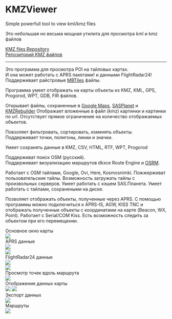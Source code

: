 # KMZViewer

Simple powerfull tool to view kml/kmz files

Это небольшая но весьма мощная утилита для просмотра kml и kmz файлов

[KMZ files Repository](https://github.com/dkxce/KMZ_FILES)     
[Репозиторий KMZ файлов](https://github.com/dkxce/KMZ_FILES)     

---

Это программа для просмотра POI на тайловых картах.     
И она может работать с APRS пакетами! и данными FlightRadar24!    
Поддерживает райстровые [MBTiles](https://wiki.openstreetmap.org/wiki/MBTiles) файлы.  

Программа умеет отображать на карты объекты из
KMZ, KML, GPS, Progorod, WPT, GDB, FIR файлов.

Открывает файлы, сохраненные в [Google Maps](https://www.google.com/maps/d/), [SASPlanet](http://www.sasgis.org/sasplaneta/) и [KMZRebuilder](https://github.com/dkxce/KMZRebuilder)
Отображает вложенные в файл (kmz) картинки и картинки по url.
Отсутствует прямое ограничение на количество отображаемых объектов.

Повзоляет фильтровать, сортировать, изменять объекты.
Поддерживает точки, полигоны, линии и значки.

Умеет сохранять данные в KMZ, CSV, HTML, RTF, WPT, Progorod

Поддерживат поиск OSM (русский).     
Поддерживает визуализацию маршрутов dkxce Route Engine и [OSRM](http://project-osrm.org/docs/v5.15.2/api/).     

Работает с OSM тайлами, Google, Ovi, Here, Kosmosnimki.
Пожжерживат пользовательские тайлы.
Возможность загружать тайлы с произвольных серверов.
Умеет работать с кэшем SAS.Планета.
Умеет работать с тайлами, сохранеными на диске.

Позволяет отображать объекты, полученные через APRS.
С помощью программы можно подключиться к APRS-IS,
AGW, KISS TNС и отображать полученные объекты с координатами
на карте (Beacon, WX, Point). Работает с Serial/COM Kiss.
Есть возможность следить за объектом при его перемещении.

Основное окно карты    
<img src="window.png"/>    
APRS данные    
<img src="kmzviewer_001.jpg"/>     
<img src="kmzviewer_002.jpg"/>     
FlightRadar24 данные     
<img src="windowA.png"/>    
<img src="windowB.png"/>     
Просмотр точек вдоль маршрута    
<img src="windowC.png"/>    
Отображение данных карты     
<img src="windowD.png"/>
<img src="windowE.png"/>     
Экспорт данных     
<img src="windowF.png"/>      
Маршруты     
<img src="windowG.png"/>     
